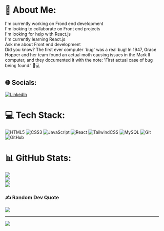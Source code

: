 # 💫 About Me:
I'm currently working on Frond end development<br>I'm looking to collaborate on Front end projects<br>I'm looking for help with React.js<br>I'm currently learning React.js<br>Ask me about Front end development<br>Did you know? The first ever computer 'bug' was a real bug! In 1947, Grace Hopper and her team found an actual moth causing issues in the Mark II computer, and they documented it with the note: 'First actual case of bug being found.' 🐛💻


## 🌐 Socials:
[![LinkedIn](https://img.shields.io/badge/LinkedIn-%230077B5.svg?logo=linkedin&logoColor=white)](https://linkedin.com/in/mohammed-karimullah-68281821b) 

# 💻 Tech Stack:
![HTML5](https://img.shields.io/badge/html5-%23E34F26.svg?style=for-the-badge&logo=html5&logoColor=white) ![CSS3](https://img.shields.io/badge/css3-%231572B6.svg?style=for-the-badge&logo=css3&logoColor=white) ![JavaScript](https://img.shields.io/badge/javascript-%23323330.svg?style=for-the-badge&logo=javascript&logoColor=%23F7DF1E) ![React](https://img.shields.io/badge/react-%2320232a.svg?style=for-the-badge&logo=react&logoColor=%2361DAFB) ![TailwindCSS](https://img.shields.io/badge/tailwindcss-%2338B2AC.svg?style=for-the-badge&logo=tailwind-css&logoColor=white) ![MySQL](https://img.shields.io/badge/mysql-4479A1.svg?style=for-the-badge&logo=mysql&logoColor=white) ![Git](https://img.shields.io/badge/git-%23F05033.svg?style=for-the-badge&logo=git&logoColor=white) ![GitHub](https://img.shields.io/badge/github-%23121011.svg?style=for-the-badge&logo=github&logoColor=white)
# 📊 GitHub Stats:
![](https://github-readme-stats.vercel.app/api?username=Mohammed-Karimullah&theme=dark&hide_border=false&include_all_commits=false&count_private=false)<br/>
![](https://github-readme-streak-stats.herokuapp.com/?user=Mohammed-Karimullah&theme=dark&hide_border=false)<br/>
![](https://github-readme-stats.vercel.app/api/top-langs/?username=Mohammed-Karimullah&theme=dark&hide_border=false&include_all_commits=false&count_private=false&layout=compact)


### ✍️ Random Dev Quote
![](https://quotes-github-readme.vercel.app/api?type=horizontal&theme=radical)

---
[![](https://visitcount.itsvg.in/api?id=Mohammed-Karimullah&icon=0&color=0)](https://visitcount.itsvg.in)

<!-- Proudly created with GPRM ( https://gprm.itsvg.in ) -->
